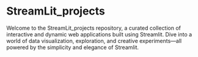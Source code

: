 # StreamLit_projects
Welcome to the StreamLit_projects repository, a curated collection of interactive and dynamic web applications built using Streamlit. Dive into a world of data visualization, exploration, and creative experiments—all powered by the simplicity and elegance of Streamlit.
